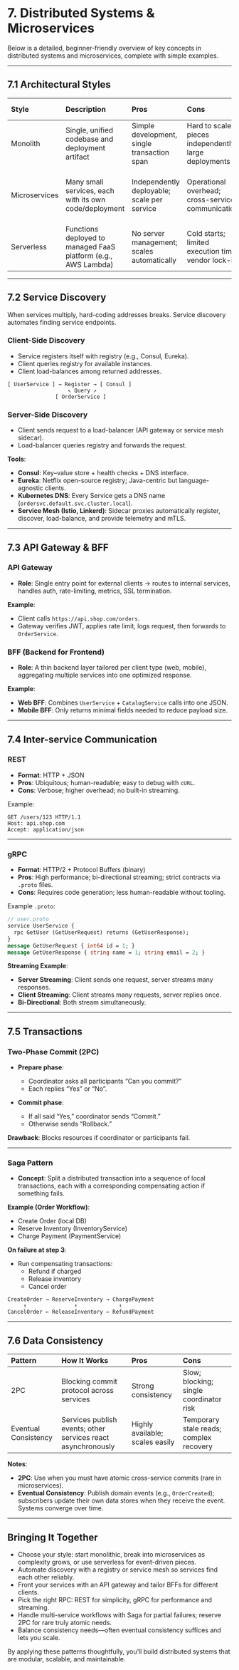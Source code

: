 # 7. Distributed Systems & Microservices

Below is a detailed, beginner-friendly overview of key concepts in distributed systems and microservices, complete with simple examples.

---

## 7.1 Architectural Styles

| Style | Description | Pros | Cons | Example Use Case |
|:---|:---|:---|:---|:---|
| Monolith | Single, unified codebase and deployment artifact | Simple development, single transaction span | Hard to scale pieces independently; large deployments | Small teams, simple apps |
| Microservices | Many small services, each with its own code/deployment | Independently deployable; scale per service | Operational overhead; cross-service communication | Large e-commerce with separate order, catalog, user services |
| Serverless | Functions deployed to managed FaaS platform (e.g., AWS Lambda) | No server management; scales automatically | Cold starts; limited execution time; vendor lock-in | Lightweight event-driven tasks (image thumbnailing) |

---

## 7.2 Service Discovery

When services multiply, hard-coding addresses breaks. Service discovery automates finding service endpoints.

### Client-Side Discovery

- Service registers itself with registry (e.g., Consul, Eureka).
- Client queries registry for available instances.
- Client load-balances among returned addresses.

```
[ UserService ] → Register → [ Consul ]
                   ↖ Query ↗
               [ OrderService ]
```

### Server-Side Discovery

- Client sends request to a load-balancer (API gateway or service mesh sidecar).
- Load-balancer queries registry and forwards the request.

**Tools**:
- **Consul**: Key–value store + health checks + DNS interface.
- **Eureka**: Netflix open-source registry; Java-centric but language-agnostic clients.
- **Kubernetes DNS**: Every Service gets a DNS name (`ordersvc.default.svc.cluster.local`).
- **Service Mesh (Istio, Linkerd)**: Sidecar proxies automatically register, discover, load-balance, and provide telemetry and mTLS.

---

## 7.3 API Gateway & BFF

### API Gateway

- **Role**: Single entry point for external clients → routes to internal services, handles auth, rate-limiting, metrics, SSL termination.

**Example**:
- Client calls `https://api.shop.com/orders`.
- Gateway verifies JWT, applies rate limit, logs request, then forwards to `OrderService`.

### BFF (Backend for Frontend)

- **Role**: A thin backend layer tailored per client type (web, mobile), aggregating multiple services into one optimized response.

**Example**:
- **Web BFF**: Combines `UserService` + `CatalogService` calls into one JSON.
- **Mobile BFF**: Only returns minimal fields needed to reduce payload size.

---

## 7.4 Inter-service Communication

### REST

- **Format**: HTTP + JSON
- **Pros**: Ubiquitous; human-readable; easy to debug with `cURL`.
- **Cons**: Verbose; higher overhead; no built-in streaming.

Example:
```http
GET /users/123 HTTP/1.1
Host: api.shop.com
Accept: application/json
```

---

### gRPC

- **Format**: HTTP/2 + Protocol Buffers (binary)
- **Pros**: High performance; bi-directional streaming; strict contracts via `.proto` files.
- **Cons**: Requires code generation; less human-readable without tooling.

Example `.proto`:
```protobuf
// user.proto
service UserService {
  rpc GetUser (GetUserRequest) returns (GetUserResponse);
}
message GetUserRequest { int64 id = 1; }
message GetUserResponse { string name = 1; string email = 2; }
```

**Streaming Example**:
- **Server Streaming**: Client sends one request, server streams many responses.
- **Client Streaming**: Client streams many requests, server replies once.
- **Bi-Directional**: Both stream simultaneously.

---

## 7.5 Transactions

### Two-Phase Commit (2PC)

- **Prepare phase**:
  - Coordinator asks all participants “Can you commit?”
  - Each replies “Yes” or “No”.

- **Commit phase**:
  - If all said “Yes,” coordinator sends “Commit.”
  - Otherwise sends “Rollback.”

**Drawback**: Blocks resources if coordinator or participants fail.

---

### Saga Pattern

- **Concept**: Split a distributed transaction into a sequence of local transactions, each with a corresponding compensating action if something fails.

**Example (Order Workflow)**:
- Create Order (local DB)
- Reserve Inventory (InventoryService)
- Charge Payment (PaymentService)

**On failure at step 3**:
- Run compensating transactions:
  - Refund if charged
  - Release inventory
  - Cancel order

```
CreateOrder → ReserveInventory → ChargePayment
     ↑               ↑             ↑
CancelOrder ← ReleaseInventory ← RefundPayment
```

---

## 7.6 Data Consistency

| Pattern | How It Works | Pros | Cons |
|:---|:---|:---|:---|
| 2PC | Blocking commit protocol across services | Strong consistency | Slow; blocking; single coordinator risk |
| Eventual Consistency | Services publish events; other services react asynchronously | Highly available; scales easily | Temporary stale reads; complex recovery |

**Notes**:
- **2PC**: Use when you must have atomic cross-service commits (rare in microservices).
- **Eventual Consistency**: Publish domain events (e.g., `OrderCreated`); subscribers update their own data stores when they receive the event. Systems converge over time.

---

## Bringing It Together

- Choose your style: start monolithic, break into microservices as complexity grows, or use serverless for event-driven pieces.
- Automate discovery with a registry or service mesh so services find each other reliably.
- Front your services with an API gateway and tailor BFFs for different clients.
- Pick the right RPC: REST for simplicity, gRPC for performance and streaming.
- Handle multi-service workflows with Saga for partial failures; reserve 2PC for rare truly atomic needs.
- Balance consistency needs—often eventual consistency suffices and lets you scale.

By applying these patterns thoughtfully, you’ll build distributed systems that are modular, scalable, and maintainable.
